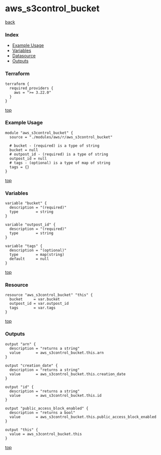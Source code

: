 # aws_s3control_bucket

[back](../aws.md)

### Index

- [Example Usage](#example-usage)
- [Variables](#variables)
- [Datasource](#datasource)
- [Outputs](#outputs)

### Terraform

```hcl
terraform {
  required_providers {
    aws = ">= 3.22.0"
  }
}
```

[top](#index)

### Example Usage

```hcl
module "aws_s3control_bucket" {
  source = "./modules/aws/r/aws_s3control_bucket"

  # bucket - (required) is a type of string
  bucket = null
  # outpost_id - (required) is a type of string
  outpost_id = null
  # tags - (optional) is a type of map of string
  tags = {}
}
```

[top](#index)

### Variables

```hcl
variable "bucket" {
  description = "(required)"
  type        = string
}

variable "outpost_id" {
  description = "(required)"
  type        = string
}

variable "tags" {
  description = "(optional)"
  type        = map(string)
  default     = null
}
```

[top](#index)

### Resource

```hcl
resource "aws_s3control_bucket" "this" {
  bucket     = var.bucket
  outpost_id = var.outpost_id
  tags       = var.tags
}
```

[top](#index)

### Outputs

```hcl
output "arn" {
  description = "returns a string"
  value       = aws_s3control_bucket.this.arn
}

output "creation_date" {
  description = "returns a string"
  value       = aws_s3control_bucket.this.creation_date
}

output "id" {
  description = "returns a string"
  value       = aws_s3control_bucket.this.id
}

output "public_access_block_enabled" {
  description = "returns a bool"
  value       = aws_s3control_bucket.this.public_access_block_enabled
}

output "this" {
  value = aws_s3control_bucket.this
}
```

[top](#index)